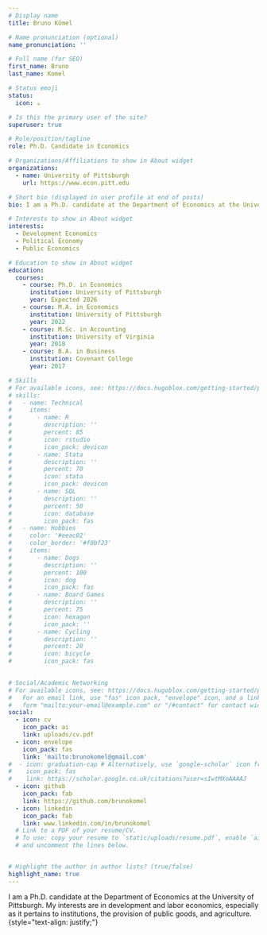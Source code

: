 ```yaml
---
# Display name
title: Bruno Kömel

# Name pronunciation (optional)
name_pronunciation: ''

# Full name (for SEO)
first_name: Bruno
last_name: Komel

# Status emoji
status:
  icon: ☕️

# Is this the primary user of the site?
superuser: true

# Role/position/tagline
role: Ph.D. Candidate in Economics

# Organizations/Affiliations to show in About widget
organizations:
  - name: University of Pittsburgh
    url: https://www.econ.pitt.edu

# Short bio (displayed in user profile at end of posts)
bio: I am a Ph.D. candidate at the Department of Economics at the University of Pittsburgh. My interests are in development and labor economics, especially as it pertains to institutions, the provision of public goods, and agriculture.

# Interests to show in About widget
interests:
  - Development Economics
  - Political Economy
  - Public Economics

# Education to show in About widget
education:
  courses:
    - course: Ph.D. in Economics
      institution: University of Pittsburgh
      year: Expected 2026
    - course: M.A. in Economics
      institution: University of Pittsburgh
      year: 2022
    - course: M.Sc. in Accounting
      institution: University of Virginia
      year: 2018
    - course: B.A. in Business
      institution: Covenant College
      year: 2017

# Skills
# For available icons, see: https://docs.hugoblox.com/getting-started/page-builder/#icons
# skills:
#   - name: Technical
#     items: 
#       - name: R
#         description: ''
#         percent: 85
#         icon: rstudio
#         icon_pack: devicon
#       - name: Stata
#         description: ''
#         percent: 70
#         icon: stata
#         icon_pack: devicon
#       - name: SQL
#         description: ''
#         percent: 50
#         icon: database
#         icon_pack: fas
#   - name: Hobbies
#     color: '#eeac02'
#     color_border: '#f0bf23'
#     items: 
#       - name: Dogs
#         description: ''
#         percent: 100
#         icon: dog
#         icon_pack: fas
#       - name: Board Games
#         description: ''
#         percent: 75
#         icon: hexagon
#         icon_pack: ''
#       - name: Cycling
#         description: ''
#         percent: 20
#         icon: bicycle
#         icon_pack: fas
   

# Social/Academic Networking
# For available icons, see: https://docs.hugoblox.com/getting-started/page-builder/#icons
#   For an email link, use "fas" icon pack, "envelope" icon, and a link in the
#   form "mailto:your-email@example.com" or "/#contact" for contact widget.
social:
  - icon: cv
    icon_pack: ai
    link: uploads/cv.pdf
  - icon: envelope
    icon_pack: fas
    link: 'mailto:brunokomel@gmail.com'
#  - icon: graduation-cap # Alternatively, use `google-scholar` icon from `ai` icon pack
#    icon_pack: fas
#    link: https://scholar.google.co.uk/citations?user=sIwtMXoAAAAJ
  - icon: github
    icon_pack: fab
    link: https://github.com/brunokomel
  - icon: linkedin
    icon_pack: fab
    link: www.linkedin.com/in/brunokomel
  # Link to a PDF of your resume/CV.
  # To use: copy your resume to `static/uploads/resume.pdf`, enable `ai` icons in `params.yaml`,
  # and uncomment the lines below.


# Highlight the author in author lists? (true/false)
highlight_name: true
---
```


I am a Ph.D. candidate at the Department of Economics at the University of Pittsburgh. My interests are in development and labor economics, especially as it pertains to institutions, the provision of public goods, and agriculture.
{style="text-align: justify;"}
